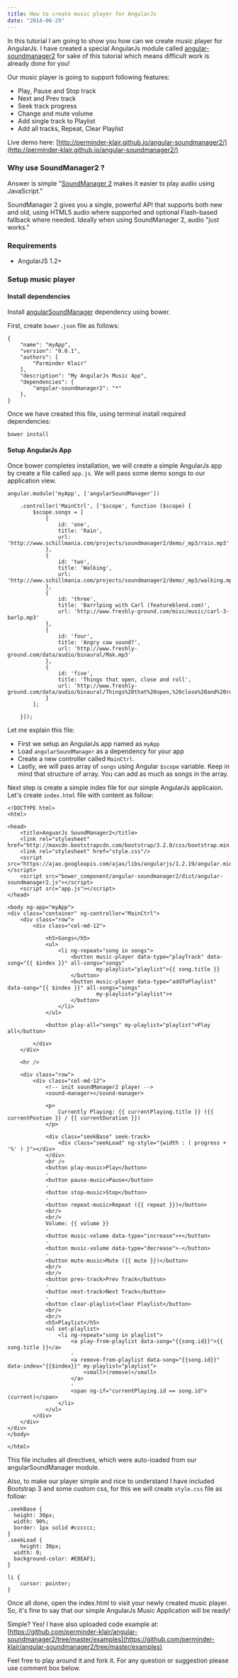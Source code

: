 ```yaml
---
title: How to create music player for AngularJs
date: "2014-06-29"
---
```


In this tutorial I am going to show you how can we create music player for AngularJs. I have created a special AngularJs module called [angular-soundmanager2](https://github.com/perminder-klair/angular-soundmanager2) for sake of this tutorial which means difficult work is already done for you!

<!-- end -->

Our music player is going to support following features:

- Play, Pause and Stop track
- Next and Prev track
- Seek track progress
- Change and mute volume
- Add single track to Playlist
- Add all tracks, Repeat, Clear Playlist

Live demo here: [http://perminder-klair.github.io/angular-soundmanager2/](http://perminder-klair.github.io/angular-soundmanager2/)


### Why use SoundManager2 ?

Answer is simple "[SoundManager 2](http://www.schillmania.com/projects/soundmanager2/) makes it easier to play audio using JavaScript."

SoundManager 2 gives you a single, powerful API that supports both new and old, using HTML5 audio where supported and optional Flash-based fallback where needed. Ideally when using SoundManager 2, audio "just works."

### Requirements

- AngularJS 1.2+

### Setup music player

#### Install dependencies

Install [angularSoundManager](https://github.com/perminder-klair/angular-soundmanager2) dependency using bower.

First, create `bower.json` file as follows:

```
{
    "name": "myApp",
    "version": "0.0.1",
    "authors": [
        "Parminder Klair"
    ],
    "description": "My AngularJs Music App",
    "dependencies": {
        "angular-soundmanager2": "*"
    },
}

```

Once we have created this file, using terminal install required dependencies:

```
bower install
```

#### Setup AngularJs App

Once bower completes installation, we will create a simple AngularJs app by create a file called `app.js`. We will pass some demo songs to our application view.

```language-javascript
angular.module('myApp', ['angularSoundManager'])

    .controller('MainCtrl', ['$scope', function ($scope) {
        $scope.songs = [
            {
                id: 'one',
                title: 'Rain',
                url: 'http://www.schillmania.com/projects/soundmanager2/demo/_mp3/rain.mp3'
            },
            {
                id: 'two',
                title: 'Walking',
                url: 'http://www.schillmania.com/projects/soundmanager2/demo/_mp3/walking.mp3'
            },
            {
                id: 'three',
                title: 'Barrlping with Carl (featureblend.com)',
                url: 'http://www.freshly-ground.com/misc/music/carl-3-barlp.mp3'
            },
            {
                id: 'four',
                title: 'Angry cow sound?',
                url: 'http://www.freshly-ground.com/data/audio/binaural/Mak.mp3'
            },
            {
                id: 'five',
                title: 'Things that open, close and roll',
                url: 'http://www.freshly-ground.com/data/audio/binaural/Things%20that%20open,%20close%20and%20roll.mp3'
            }
        ];

    }]);
```

Let me explain this file:

- First we setup an AngularJs app named as `myApp`
- Load `angularSoundManager` as a dependency for your app
- Create a new controller called `MainCtrl`.
- Lastly, we will pass array of `songs` using Angular `$scope` variable. Keep in mind that structure of array. You can add as much as songs in the array.

Next step is create a simple index file for our simple AngularJs applicaion. Let's create `index.html` file with content as follow:

```javascript-html
<!DOCTYPE html>
<html>

<head>
    <title>AnguarJs SoundManager2</title>
    <link rel="stylesheet" href="http://maxcdn.bootstrapcdn.com/bootstrap/3.2.0/css/bootstrap.min.css"/>
    <link rel="stylesheet" href="style.css"/>
    <script src="https://ajax.googleapis.com/ajax/libs/angularjs/1.2.19/angular.min.js"></script>
    <script src="bower_component/angular-soundmanager2/dist/angular-soundmanager2.js"></script>
    <script src="app.js"></script>
</head>

<body ng-app="myApp">
<div class="container" ng-controller="MainCtrl">
    <div class="row">
        <div class="col-md-12">

            <h5>Songs</h5>
            <ul>
                <li ng-repeat="song in songs">
                    <button music-player data-type="playTrack" data-song="{{ $index }}" all-songs="songs"
                            my-playlist="playlist">{{ song.title }}
                    </button>
                    <button music-player data-type="addToPlaylist" data-song="{{ $index }}" all-songs="songs"
                            my-playlist="playlist">+
                    </button>
                </li>
            </ul>

            <button play-all="songs" my-playlist="playlist">Play all</button>

        </div>
    </div>

    <hr />

    <div class="row">
        <div class="col-md-12">
            <!-- init soundManager2 player -->
            <sound-manager></sound-manager>

            <p>
                Currently Playing: {{ currentPlaying.title }} ({{ currentPostion }} / {{ currentDuration }})
            </p>

            <div class="seekBase" seek-track>
                <div class="seekLoad" ng-style="{width : ( progress + '%' ) }"></div>
            </div>
            <br />
            <button play-music>Play</button>
            -
            <button pause-music>Pause</button>
            -
            <button stop-music>Stop</button>
            -
            <button repeat-music>Repeat ({{ repeat }})</button>
            <br/>
            <br/>
            Volume: {{ volume }}
            -
            <button music-volume data-type="increase">+</button>
            -
            <button music-volume data-type="decrease">-</button>
            -
            <button mute-music>Mute ({{ mute }})</button>
            <br/>
            <br/>
            <button prev-track>Prev Track</button>
            -
            <button next-track>Next Track</button>
            -
            <button clear-playlist>Clear Playlist</button>
            <br/>
            <br/>
            <h5>Playlist</h5>
            <ul set-playlist>
                <li ng-repeat="song in playlist">
                    <a play-from-playlist data-song="{{song.id}}">{{ song.title }}</a>
                    -
                    <a remove-from-playlist data-song="{{song.id}}" data-index="{{$index}}" my-playlist="playlist">
                        <small>(remove)</small>
                    </a>
                    -
                    <span ng-if="currentPlaying.id == song.id">(current)</span>
                </li>
            </ul>
        </div>
    </div>
</div>
</body>

</html>
```

This file includes all directives, which were auto-loaded from our angularSoundManager module.

Also, to make our player simple and nice to understand I have included Bootstrap 3 and some custom css, for this we will create `style.css` file as follow:

```language-css
.seekBase {
  height: 30px;
  width: 90%;
  border: 1px solid #cccccc;
}
.seekLoad {
	height: 30px;
  width: 0;
  background-color: #E0EAF1;
}

li {
	cursor: pointer;
}
```

Once all done, open the index.html to visit your newly created music player. So, it's fine to say that our simple AngularJs Music Application will be ready!

Simple? Yes! I have also uploaded code example at:
[https://github.com/perminder-klair/angular-soundmanager2/tree/master/examples](https://github.com/perminder-klair/angular-soundmanager2/tree/master/examples)

Feel free to play around it and fork it. For any question or suggestion please use comment box below.
